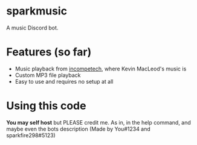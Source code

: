 # sparkmusic
A music Discord bot. 

# Features (so far)
- Music playback from [incompetech](https://incompetech.com), where Kevin MacLeod's music is
- Custom MP3 file playback
- Easy to use and requires no setup at all


# Using this code
**You may self host** but PLEASE credit me. As in, in the help command, and maybe even the bots description (Made by You#1234 and sparkfire298#5123)
